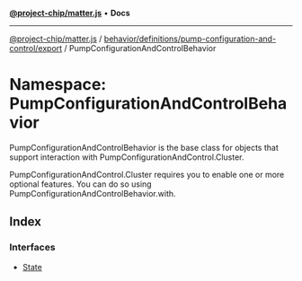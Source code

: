 [**@project-chip/matter.js**](../../../../../../README.md) • **Docs**

***

[@project-chip/matter.js](../../../../../../modules.md) / [behavior/definitions/pump-configuration-and-control/export](../../README.md) / PumpConfigurationAndControlBehavior

# Namespace: PumpConfigurationAndControlBehavior

PumpConfigurationAndControlBehavior is the base class for objects that support interaction with PumpConfigurationAndControl.Cluster.

PumpConfigurationAndControl.Cluster requires you to enable one or more optional features. You can do so using PumpConfigurationAndControlBehavior.with.

## Index

### Interfaces

- [State](interfaces/State.md)

